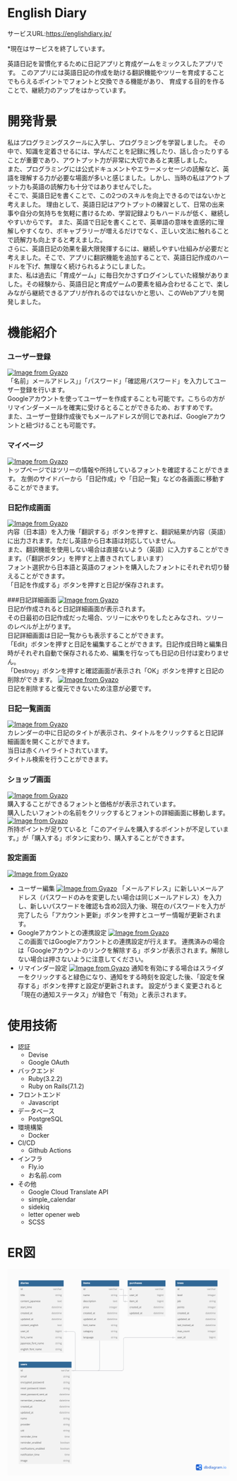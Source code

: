 # English Diary
サービスURL:https://englishdiary.jp/

*現在はサービスを終了しています。

英語日記を習慣化するために日記アプリと育成ゲームをミックスしたアプリです。
このアプリには英語日記の作成を助ける翻訳機能やツリーを育成することでもらえるポイントでフォントと交換できる機能があり、
育成する目的を作ることで、継続力のアップをはかっています。

# 開発背景
私はプログラミングスクールに入学し、プログラミングを学習しました。
その中で、知識を定着させるには、学んだことを記録に残したり、話し合ったりすることが重要であり、アウトプット力が非常に大切であると実感しました。  
また、プログラミングには公式ドキュメントやエラーメッセージの読解など、英語を理解する力が必要な場面が多いと感じました。しかし、当時の私はアウトプット力も英語の読解力も十分ではありませんでした。  
そこで、英語日記を書くことで、この2つのスキルを向上できるのではないかと考えました。
理由として、英語日記はアウトプットの練習として、日常の出来事や自分の気持ちを気軽に書けるため、学習記録よりもハードルが低く、継続しやすいからです。
また、英語で日記を書くことで、英単語の意味を直感的に理解しやすくなり、ボキャブラリーが増えるだけでなく、正しい文法に触れることで読解力も向上すると考えました。  
さらに、英語日記の効果を最大限発揮するには、継続しやすい仕組みが必要だと考えました。そこで、アプリに翻訳機能を追加することで、英語日記作成のハードルを下げ、無理なく続けられるようにしました。  
また、私は過去に「育成ゲーム」に毎日欠かさずログインしていた経験がありました。その経験から、英語日記と育成ゲームの要素を組み合わせることで、楽しみながら継続できるアプリが作れるのではないかと思い、このWebアプリを開発しました。

# 機能紹介
### ユーザー登録
[![Image from Gyazo](https://i.gyazo.com/f1a1a6872775619fd8a99dd914411868.png)](https://gyazo.com/f1a1a6872775619fd8a99dd914411868)  
「名前」メールアドレス」」「パスワード」「確認用パスワード」を入力してユーザー登録を行います。  
Googleアカウントを使ってユーザーを作成することも可能です。こちらの方がリマインダーメールを確実に受けるとることができるため、おすすめです。  
また、ユーザー登録作成後でもメールアドレスが同じであれば、Googleアカウントと紐づけることも可能です。  

### マイページ
[![Image from Gyazo](https://i.gyazo.com/a52aa6e8e72b99be025c6ad2c77bea81.png)](https://gyazo.com/a52aa6e8e72b99be025c6ad2c77bea81)  
トップページではツリーの情報や所持しているフォントを確認することができます。
左側のサイドバーから「日記作成」や「日記一覧」などの各画面に移動することができます。

### 日記作成画面
[![Image from Gyazo](https://i.gyazo.com/18642d029eb94b119bc0b0a5d707270d.png)](https://gyazo.com/18642d029eb94b119bc0b0a5d707270d)  
内容（日本語）を入力後「翻訳する」ボタンを押すと、翻訳結果が内容（英語）に出力されます。ただし英語から日本語は対応していません。  
また、翻訳機能を使用しない場合は直接ないよう（英語）に入力することができます。（「翻訳ボタン」を押すと上書きされてしまいます）  
フォント選択から日本語と英語のフォントを購入したフォントにそれぞれ切り替えることができます。  
「日記を作成する」ボタンを押すと日記が保存されます。

###日記詳細画面
[![Image from Gyazo](https://i.gyazo.com/88ca4a1dd7b9f870e5037f4422138bff.png)](https://gyazo.com/88ca4a1dd7b9f870e5037f4422138bff)  
日記が作成されると日記詳細画面が表示されます。  
その日最初の日記作成だった場合、ツリーに水やりをしたとみなされ、ツリーのレベルが上がります。  
日記詳細画面は日記一覧からも表示することができます。  
「Edit」ボタンを押すと日記を編集することができます。日記作成日時と編集日時がそれぞれ自動で保存されるため、編集を行なっても日記の日付は変わりません。  
「Destroy」ボタンを押すと確認画面が表示され「OK」ボタンを押すと日記の削除ができます。
[![Image from Gyazo](https://i.gyazo.com/58ec54ff93df1e7f8018b4b42aa8d97d.png)](https://gyazo.com/58ec54ff93df1e7f8018b4b42aa8d97d)  
日記を削除すると復元できないため注意が必要です。

### 日記一覧画面
[![Image from Gyazo](https://i.gyazo.com/2fa7f949b84818c3b0a93aec7f8a258a.png)](https://gyazo.com/2fa7f949b84818c3b0a93aec7f8a258a)  
カレンダーの中に日記のタイトが表示され、タイトルをクリックすると日記詳細画面を開くことができます。  
当日は赤くハイライトされています。  
タイトル検索を行うことができます。

### ショップ画面
[![Image from Gyazo](https://i.gyazo.com/a9555bbf2b03b4aa5d9c3e1b6cc21291.png)](https://gyazo.com/a9555bbf2b03b4aa5d9c3e1b6cc21291)  
購入することができるフォントと価格がが表示されています。  
購入したいフォントの名前をクリックするとフォントの詳細画面に移動します。
[![Image from Gyazo](https://i.gyazo.com/67dc500411805776e60d4ff413fc742e.png)](https://gyazo.com/67dc500411805776e60d4ff413fc742e)  
所持ポイントが足りていると「このアイテムを購入するポイントが不足しています。」が「購入する」ボタンに変わり、購入することができます。

### 設定画面
[![Image from Gyazo](https://i.gyazo.com/d3e5612e04c676f63cd6752144a7c273.png)](https://gyazo.com/d3e5612e04c676f63cd6752144a7c273)  
* ユーザー編集
[![Image from Gyazo](https://i.gyazo.com/b89123daae62ef1a9f9873dbd62d39f4.png)](https://gyazo.com/b89123daae62ef1a9f9873dbd62d39f4)
「メールアドレス」に新しいメールアドレス（パスワードのみを変更したい場合は同じメールアドレス）を入力し、新しいパスワードを確認も含め2回入力後、現在のパスワードを入力が完了したら「アカウント更新」ボタンを押すとユーザー情報が更新されます。
* Googleアカウントとの連携設定
[![Image from Gyazo](https://i.gyazo.com/418fa232a055cef83863b96673e42978.png)](https://gyazo.com/418fa232a055cef83863b96673e42978)  
この画面ではGoogleアカウントとの連携設定が行えます。
連携済みの場合は「Googleアカウントのリンクを解除する」ボタンが表示されます。解除しない場合は押さないように注意してください。
* リマインダー設定
[![Image from Gyazo](https://i.gyazo.com/9ad023b2caeb8e5ae6e24022c37dd279.png)](https://gyazo.com/9ad023b2caeb8e5ae6e24022c37dd279)
通知を有効にする場合はスライダーをクリックすると緑色になり、通知をする時刻を設定した後、「設定を保存する」ボタンを押すと設定が更新されます。
設定がうまく変更されると「現在の通知ステータス」が緑色で「有効」と表示されます。

# 使用技術
* 認証
  * Devise
  * Google OAuth
* バックエンド
  * Ruby(3.2.2)
  * Ruby on Rails(7.1.2)
* フロントエンド
  * Javascript
* データベース
  * PostgreSQL
* 環境構築
  * Docker
* CI/CD
  * Github Actions
* インフラ
  * Fly.io
  * お名前.com
* その他
  * Google Cloud Translate API
  * simple_calendar
  * sidekiq
  * letter opener web
  * SCSS

# ER図
![ER図](english_diary_erd.png)
